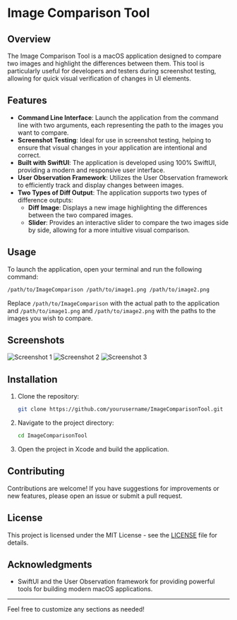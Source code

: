 # Image Comparison Tool

## Overview

The Image Comparison Tool is a macOS application designed to compare two images and highlight the differences between them. This tool is particularly useful for developers and testers during screenshot testing, allowing for quick visual verification of changes in UI elements.

## Features

- **Command Line Interface**: Launch the application from the command line with two arguments, each representing the path to the images you want to compare.
- **Screenshot Testing**: Ideal for use in screenshot testing, helping to ensure that visual changes in your application are intentional and correct.
- **Built with SwiftUI**: The application is developed using 100% SwiftUI, providing a modern and responsive user interface.
- **User Observation Framework**: Utilizes the User Observation framework to efficiently track and display changes between images.
- **Two Types of Diff Output**: The application supports two types of difference outputs:
  - **Diff Image**: Displays a new image highlighting the differences between the two compared images.
  - **Slider**: Provides an interactive slider to compare the two images side by side, allowing for a more intuitive visual comparison.

## Usage

To launch the application, open your terminal and run the following command:

```bash
/path/to/ImageComparison /path/to/image1.png /path/to/image2.png
```

Replace `/path/to/ImageComparison` with the actual path to the application and `/path/to/image1.png` and `/path/to/image2.png` with the paths to the images you wish to compare.

## Screenshots

![Screenshot 1](path/to/screenshot1.png)
![Screenshot 2](path/to/screenshot2.png)
![Screenshot 3](path/to/screenshot3.png)

## Installation

1. Clone the repository:
   ```bash
   git clone https://github.com/yourusername/ImageComparisonTool.git
   ```
2. Navigate to the project directory:
   ```bash
   cd ImageComparisonTool
   ```
3. Open the project in Xcode and build the application.

## Contributing

Contributions are welcome! If you have suggestions for improvements or new features, please open an issue or submit a pull request.

## License

This project is licensed under the MIT License - see the [LICENSE](LICENSE) file for details.

## Acknowledgments

- SwiftUI and the User Observation framework for providing powerful tools for building modern macOS applications.

---

Feel free to customize any sections as needed!